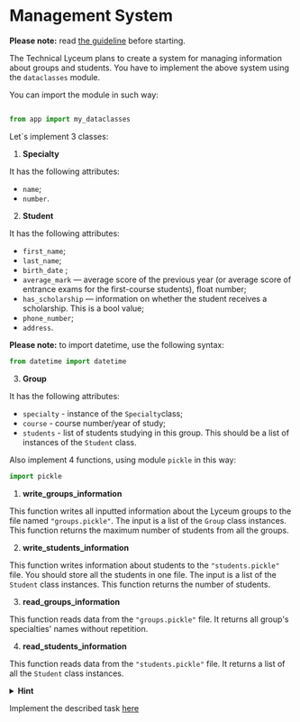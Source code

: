 # Management System
**Please note:** read [the guideline](https://github.com/mate-academy/py-task-guideline/blob/main/README.md)
before starting.


The Technical Lyceum plans to create a system for managing information about groups and students. 
You have to implement the above system using the `dataclasses` module.


You can import the module in such way:

```python

from app import my_dataclasses
```
 
Let`s implement 3 classes:
 
1. **Specialty**

It has the following attributes:

- `name`;
- `number`.
 
2. **Student**

It has the following attributes:

- `first_name`;
- `last_name`;
- `birth_date` ;
- `average_mark` — average score of the previous year (or average score of entrance exams for the first-course students), float number;
- `has_scholarship` — information on whether the student receives a scholarship. This is a bool value;
- `phone_number`;
- `address`.

**Please note:** to import datetime, use the following syntax:

```python
from datetime import datetime
```

3. **Group**

It has the following attributes:

- `specialty` - instance of the `Specialty`class;
- `course` - course number/year of study;
- `students` - list of students studying in this group. This should be a list of instances of the `Student` class.


Also implement 4 functions, using module `pickle` in this way:

```python
import pickle
```
 
1. **write_groups_information**

This function writes all inputted information about the Lyceum groups to the file named `"groups.pickle"`. 
The input is a list of the `Group` class instances. 
This function returns the maximum number of students from all the groups.


2. **write_students_information**

This function writes information about students to the `"students.pickle"` file. 
You should store all the students in one file. The input is a list of the `Student` class instances. 
This function returns the number of students.
 
3. **read_groups_information**

This function reads data from the `"groups.pickle"` file. 
It returns all group's specialties' names without repetition.

4. **read_students_information** 

This function reads data from the `"students.pickle"` file. 
It returns a list of all the `Student` class instances.

<details>
  <summary><strong>Hint</strong></summary>
  
   The `pickle` module returns only one recorded object.
   It is necessary to implement the reading of each instance from the file for the `read_students_information` and `read_groups_information` functions.

</details>

Implement the described task [here](app/main.py)
